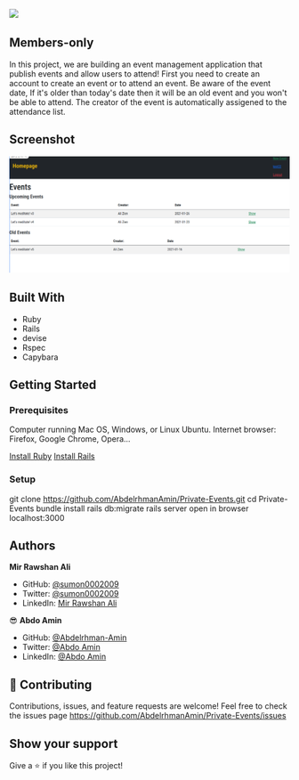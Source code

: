![](https://img.shields.io/badge/Microverse-blueviolet)

## Members-only

In this project, we are building an event management application that publish events and allow users to attend!
First you need to create an account to create an event or to attend an event.
Be aware of the event date, If it's older than today's date then it will be an old event and you won't be able to attend.
The creator of the event is automatically assigened to the attendance list.

## Screenshot

![screenshot](./screenshot2.png)

## Built With

- Ruby
- Rails
- devise
- Rspec
- Capybara

## Getting Started

### Prerequisites

Computer running Mac OS, Windows, or Linux Ubuntu.
Internet browser: Firefox, Google Chrome, Opera...

[Install Ruby](https://www.theodinproject.com/courses/ruby-programming/lessons/installing-ruby-ruby-programming)
[Install Rails](https://www.theodinproject.com/courses/ruby-on-rails/lessons/your-first-rails-application-ruby-on-rails)

### Setup

git clone https://github.com/AbdelrhmanAmin/Private-Events.git
cd Private-Events
bundle install
rails db:migrate
rails server
open in browser localhost:3000

## Authors

**Mir Rawshan Ali**

- GitHub: [@sumon0002009](https://github.com/sumon0002001)
- Twitter: [@sumon0002009](https://twitter.com/Sumon0002009)
- LinkedIn: [Mir Rawshan Ali](https://www.linkedin.com/in/mir-rawshan-ali-27b6a5198/)

😎 **Abdo Amin**

- GitHub: [@Abdelrhman-Amin](https://github.com/AbdelrhmanAmin)
- Twitter: [@Abdo Amin](https://twitter.com/AbdoAmi60489112)
- LinkedIn: [@Abdo Amin](https://www.linkedin.com/in/abdo-amin-ab786a1b0/)

## 🤝 Contributing

Contributions, issues, and feature requests are welcome!
Feel free to check the issues page https://github.com/AbdelrhmanAmin/Private-Events/issues

## Show your support

Give a :star:️ if you like this project!
